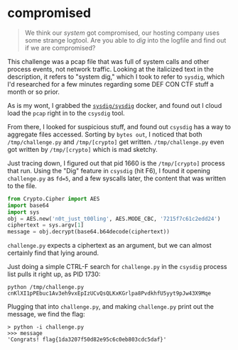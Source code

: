 # compromised

> We think our *system* got compromised, our hosting company uses some strange
> logtool. Are you able to *dig* into the logfile and find out if we are
> compromised?

This challenge was a pcap file that was full of system calls and other process
events, not network traffic. Looking at the italicized text in the description,
it refers to "system dig," which I took to refer to `sysdig`, which I'd
researched for a few minutes regarding some DEF CON CTF stuff a month or so
prior.

As is my wont, I grabbed the [`sysdig/sysdig`](https://hub.docker.com/r/sysdig/sysdig/)
docker, and found out I cloud load the `pcap` right in to the `csysdig` tool.

From there, I looked for suspicious stuff, and found out `csysdig` has a
way to aggregate files accessed. Sorting by `bytes out`, I noticed that both
`/tmp/challenge.py` and `/tmp/[crypto]` get written.  `/tmp/challenge.py` even
got written by `/tmp/[crypto]` which is mad sketchy.

Just tracing down, I figured out that pid 1660 is the `/tmp/[crypto]` process
that run. Using the "Dig" feature in `csysdig` (hit F6), I found it opening
`challenge.py` as `fd=5`, and a few syscalls later, the content that was
written to the file.

```python
from Crypto.Cipher import AES
import base64
import sys
obj = AES.new('n0t_just_t00ling', AES.MODE_CBC, '7215f7c61c2edd24')
ciphertext = sys.argv[1]
message = obj.decrypt(base64.b64decode(ciphertext))
```

`challenge.py` expects a ciphertext as an argument, but we can almost certainly
find that lying around.

Just doing a simple CTRL-F search for `challenge.py` in the `csysdig` process
list pulls it right up, as PID 1730:

```
python /tmp/challenge.py cnKlXI1pPEbuc1Av3eh9vxEpIzUCvQsQLKxKGrlpa8PvdkhfU5yyt9pJw43X9Mqe
```

Plugging that into `challenge.py`, and making `challenge.py` print out the
message, we find the flag:

```
> python -i challenge.py
>>> message
'Congrats! flag{1da3207f50d82e95c6c0eb803cdc5daf}'
```
